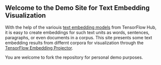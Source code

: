## Welcome to the Demo Site for Text Embedding Visualization

With the help of the variouis [text embedding models](https://tfhub.dev/s?module-type=text-embedding) from TensorFlow Hub, it is easy to create embeddings for such text units as words, sentences, paragraphs, or even documents in a corpus. This site presents some text embedding results from differnt corpora for visualization through the [TensorFlow Embedding Projector](https://projector.tensorflow.org/).

You are welcome to fork the repository for personal demo purposes.

